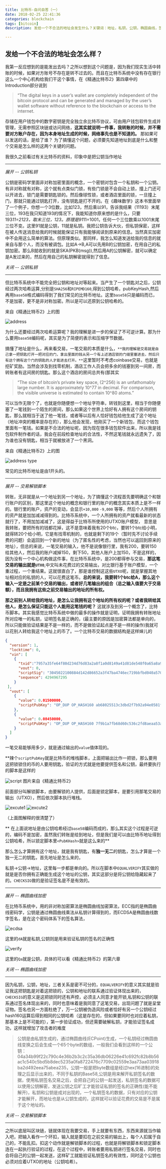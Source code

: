 ```yaml
---
title: 比特币-自问自答（一）
date: 2018-02-25 22:41:36
categories: blockchain
tags: [bitcoin]
description: 发给一个不合法的地址会发生什么？关键词：地址，私钥，公钥，椭圆曲线，签名，交易，UTXO

---
```


## 发给一个不合法的地址会怎么样？

我第一反应想到的是能发出去吗？之所以想到这个问题是，因为我们现实生活中转账的时候，如果对方账号不存在是转不过去的。而且在比特币系统中没有存在银行这么一个中心机构给我们干这个事情，在《精通比特币2》第四章中的Introduction部分说到
> “The digital keys in a user’s wallet are completely independent of the bitcoin protocol and can be generated and managed by the user’s wallet software without reference to the blockchain or access to the internet. 

存储在用户钱包中的数字密钥是完全独立余比特币协议，可由用户钱包软件生成并管理，无需参照区块链或访问网络，**这其实就说明一件事，我转账的时候，并不需要对方账户存在，因为本身地址生成的时候，网络事先也是不知道的。** 那如果可以发送的话，是给了谁？
为了搞懂这个问题，必须要先知道地址到底是什么和整个交易是怎么样的这两个关键的问题。

我很久之前看过有关比特币的资料，印象中是把公钥当作地址

---
_展开 -- 公钥私钥_

公钥是密码学里面非对称加密里面的概念，一个密钥对包含一个私钥和一个公钥。有非对称就有对称，这个就有点类似门锁，有些门锁是不会自动上锁，撞上门还可以开进去，锁门是需要钥匙锁的。然后像球性锁，或者酒店里面的锁，一旦撞上门，那就只能通过钥匙打开，没有钥匙是打不开的。在《趣味数学》这本书里面举了一个例子，你想一个3位数，比如123，然后乘以91，告诉我结果（11193）末尾三位，193在我只知道193的情况下，我能知道你原来想的是什么，只要193*11=2123，取末三位，123。原理是91*11=1001，任何一个三位数乘以1001末尾三位不变。这里91就是公钥，11就是私钥。我把公钥告诉大伙，但私钥保密，这样在被人传送消息给我的时候就能保证只有我能够阅读到原来的信息。当然真实加密中不会用这么简单的算法。但原理类似。那同样，我怎么知道发送给我的信息的就来自与那个人，而没有被调包。比如A->B,A可以先用B的公钥加密，在用自己的私钥加密。那么B就收到的就是SKA(PKB(msg)),然后用A的公钥解密，就可以确定是A发过来的，然后在用自己的私钥解密就得到了信息。

_关闭 -- 公钥私钥_

---

但比特币系统中不能完全把公钥和地址对等起来。当产生了一个钥匙对之后，公钥经过两次哈希运算,分别是`SHA256`和`RIPEMD160`,得到公钥哈希，pubKeyHash,然后再用`base58`格式编码得到了我们常见的比特币地址。这里`base58`只是编码而已，不是加密，更不是非对称加密。所以是可以还原到公钥哈希的。

来自《精通比特币2》上的图

![address](http://onexs3cnv.bkt.clouddn.com/1785959-6fc43eee55666ff2.png)

为什么还要经过两次哈希运算呢？我的理解是进一步的保证了不可逆计算。那为什么要用`base58`编码呢，其实是为了简便的表示和压缩字节数据。

搞懂了地址是什么，再来看交易，一笔交易的本质是什么，`**我的理解是交易就是自己拿一把钥匙打开一把对应的门，拿出里面的钱从另一个有上述酒店锁的门缝里塞进去，然后只有这个拥有这个门的钥匙的人才能进去打开。**`这里暂时不考虑coinbase交易，也就是挖矿奖励。当然会涉及到找零机制，酒店工作人员会把多余的钱塞到另一间房，而转账者有这间房的钥匙。那么这个酒店的房间总共有(那其实

> “The size of bitcoin’s private key space, (2^256) is an unfathomably large number. It is approximately 10^77 in decimal. For comparison, the visible universe is estimated to contain 10^80 atoms.”

可以当作无限个了，也就是你随便想一个地址字符串，转钱到这里，相当于你随便塞了一笔钱到一个陌生的房间，那么如果这个世界上恰好有人拥有这个房间的钥匙，那么就相当于送了他一笔钱，或者等以后有人恰好钱包给他生成了这个地址（地址冲突的概率是存在的），那么他会发现，他刚买了一个新钱包，而这个钱包里面有一笔钱。如果是不合法的地址呢，因为现在很多钱包软件出来，所以我是钱包软件制作者的话，我会在前段检查地址的合法性，不然这笔钱就永远遗失了，因为谁也没有钥匙，相当于就被放进了一个黑洞。

来自《精通比特币2》上的图

![address type](http://onexs3cnv.bkt.clouddn.com/Screen%20Shot%202018-03-02%20at%208.59.44%20AM.png)

常见的比特币地址是由1开头的。


---

_展开 -- 交易解锁脚本_

转账，无非就是从一个地址到另一个地址，为了搞懂这个流程首先要明确这个和银行账户的区别，那这里这个地址的概念和银行里的账户的概念其实本质上是不一样的。银行里的账户，资产的变动，会显示`+10,000` `-9,000` 等等，然后个人所拥有的资产就是加加减减得到的。比特币系统中，一个人所拥有的资产就看最新的状态就行了，不用加加减减了，这是得益于比特币所使用的UTXO账户模型， 意思是我转账，要把所有的钱都花掉，这不是意味着我有20个btc，要转1个btc给小明，就得转20个给小明，它是有找零机制的，也就是剩下的19个（暂时先不讨论手续费的问题）会返回到一个新的地址（为了匿名性的考虑，当然也可以返回到原来的地址），但总的来说，一笔交易的输入，他不是说像银行里，我有200，要转150给其他人，然后我的账户减掉150，剩下50，其他人账户上加150，不是这样的，因为没有一个中心机构做这件事，在比特币系统中，是200都得参与交易，**那这笔交易的输出就是`UTXO`**,中文叫未花费过的交易输出，对比银行基于账户模型，一个重过程，一个重结果。这就很直白了，那是谁控制这这些`UTXO`呢，就是掌握其地址相对应的私钥的人，可以花费这笔币。**总的来说，我要转1个btc给A，那么这个输入一定是之前某个交易的输出，或者好几笔输出的组合（总之输入值要大于交易额），而且我拥有这些之前交易输出的地址的所有权。**

**那之前别人转给我的地址，是怎么让我拥有这个地址的所有权的呢？或者我转给其他人，是怎么保证只能这个人能用这笔钱的呢？**
这就涉及到另一个概念了，比特币脚本。其实我感觉比特币系统中做的最多的操作就是证明，证明我拥有转账地址所对应唯一的私钥，证明签名是正确的，(最主要的原因是加密算法都是单向的，所以只能做验证结果是不是一样的，而不是做验证起点是不是一样的操作)我就可以花别人转给我这个地址上的币了。一个比特币交易的数据结构是这样婶儿的

```json
{
  "version": 1,
  "locktime": 0,
  "vin": [
    {
      "txid":"7957a35fe64f80d234d76d83a2a8f1a0d8149a41d81de548f0a65a8a999f6f18",
      "vout": 0,
      "scriptSig": "3045022100884d142d86652a3f47ba4746ec719bbfbd040a570b1deccbb6498c75c4ae24cb02204b9f039ff08df09cbe9f6addac960298cad530a863ea8f53982c09db8f6e3813[ALL] 0484ecc0d46f1918b30928fa0e4ed99f16a0fb4fde0735e7ade8416ab9fe423cc5412336376789d172787ec3457eee41c04f4938de5cc17b4a10fa336a8d752adf",
      "sequence": 4294967295
    }
 ],
  "vout": [
    {
      "value": 0.01500000,
      "scriptPubKey": "OP_DUP OP_HASH160 ab68025513c3dbd2f7b92a94e0581f5d50f654e7 OP_EQUALVERIFY OP_CHECKSIG"
    },
    {
      "value": 0.08450000,
      "scriptPubKey": "OP_DUP OP_HASH160 7f9b1a7fb68d60c536c2fd8aeaa53a8f3cc025a8 OP_EQUALVERIFY OP_CHECKSIG",
    }
  ]
}

```

一笔交易能够用多少，就是通过输出的`value`值体现的。

**辣个`scriptPubKey`就是比特币的堆栈脚本，上面把输出比作一把锁，那么要用这把锁锁住的币的人要用钥匙，验证的方式就是他要提供签名和公钥，最终要执行的脚本是这样的

![script](http://onexs3cnv.bkt.clouddn.com/1785959-e4060555d14bcd28.png)
图片来自《精通比特币2》

前面部分叫解锁脚本，由要解锁的人提供，后面是锁定脚本，是要引用那笔交易的输出（UTXO），然后依次脚本执行堆栈。

![excute1](http://onexs3cnv.bkt.clouddn.com/Screen%20Shot%202018-03-02%20at%2010.25.21%20AM.png)
![excute2](http://onexs3cnv.bkt.clouddn.com/Screen%20Shot%202018-03-02%20at%2010.25.39%20AM.png)

（上面图解释的很清楚了）

** 在上面说地址是由公钥哈希经过`base58`编码而成的，那么其实这个过程是可逆的，编码不是加密，虽然我们转账是给到地址，但是我们是可以由比特币地址得到公钥哈希，所以锁定脚本里`<PubKHash>`就是这么来的**

那么怎么才算拥有这个地址，就是我有钥匙，有**独一无二**的钥匙，怎么才算是一个独一无二的钥匙，首先地址是怎么来的，

私钥->公钥->地址，这里每一步都是单向的。所以在脚本中`EQUALVERIFY`其实做的就是是否你拥有正确能生成这个地址的公钥，其实这部分是将公钥给隐藏起来了的。`CHECKSIG`做的是验证签名是不是有效的。

---
_展开 -- 椭圆曲线加密_

在比特币系统中，用的非对称加密算法是椭圆曲线加密算法，ECC指的是椭圆曲线密码学，公钥是通过椭圆曲线乘法从私钥计算得到的，而ECDSA是椭圆曲线数字签名，是在这个密码体系下的签名算法，

![ecdsa](http://onexs3cnv.bkt.clouddn.com/8490153-e6cb048ad310aeb5.png)

这里的`dA`就是私钥,公钥则是用来验证私钥的签名的正确性

![verify](http://onexs3cnv.bkt.clouddn.com/8490153-7f2dd00d3eb43ec0.png)

这里的`Qa`就是公钥，具体的可以看《精通比特币2》的第六章

_关闭 -- 椭圆曲线加密_

---

因为私钥，公钥，地址，三者关系是密不可分的，`EQUALVERIFY`的意义其实就是验证我这把钥匙是对着这把锁的，公钥和地址的联系通过验证体现出来的，`CHECKSIG`的意义是这把锁同时还有声控，必须主人同意才能开锁,私钥和公钥的联系通过签名体现出来的，同时也意味着是我同意了这笔交易，出现问题了就是呈堂证物。签名也另一方面杜绝了，万一公钥被伪造风险或者恰好有另一个公钥经过hash160运算后得到相同的公钥哈希（这是存在的，但如果要同时也对应着私钥，那基本上是不可能的），第一步验证成功，但还需要破解私钥，才能验证签名成功，这样就增加了攻击者的难度

> 公钥是由私钥生成的，通过椭圆曲线(ECPoint)生成，一个私钥经过椭圆曲线变换之后会生成一个65个byte的数组，一般我们会看到这样的一个公钥：04a34b99f22c790c4e36b2b3c2c35a36db06226e41c692fc82b8b56ac1c540c5bd5b8dec5235a0fa8722476c7709c02559e3aa73aa03918ba2d492eea75abea235，公钥一般是把byte数组是经过hex(16进制)的处理之后显示出来的，不同于私钥的Base58,公钥是用来解开私钥签名的数据，使用私钥签名交易之后，会把自己的公钥一起发送，私钥签名的数据可以使用公钥解密，发送公钥之后旷工才能验证私钥的签名的正确性(能不能解开)，私钥和公钥是成对出现的，一个私钥签名的数据，只有对应的公钥才能解开，而地址也是从公钥生成的，这样就可以验证花费的交易是不是属于这个地址的。



_关闭 -- 交易解锁脚本_

---

之所以底层叫区块链，链就体现在我要交易，手上就要有东西，东西来源就当作输入吧，把输入看作一个环扣，输入就是要扣在之前交易的输出上，每个人扣属于自己的，不能乱扣。扣这个动作就是解锁脚本的过程，也就是将解锁脚本和锁定脚本连在一起执行验证的过程，在这个过程中，转账者要用私钥进行签名交易，同时也会将自己的公钥一起发送，这样矿工就能验证私钥签名的有效性，同时这个公钥也必须对应着UTXO的地址（公钥哈希）。


